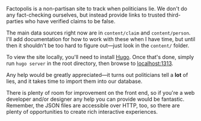 Factopolis is a non-partisan site to track when politicians lie.  We
don't do any fact-checking ourselves, but instead provide links to
trusted third-parties who have verified claims to be false.

The main data sources right now are in `content/claim` and
`content/person`.  I'll add documentation for how to work with these
when I have time, but until then it shouldn't be too hard to figure
out—just look in the `content/` folder.

To view the site locally, you'll need to install
[Hugo](https://gohugo.io/overview/installing/).  Once that's done,
simply run `hugo server` in the root directory, then browse to
[localhost:1313](http://localhost:1313/).

Any help would be greatly appreciated—it turns out politicians tell a
**lot** of lies, and it takes time to import them into our database.

There is plenty of room for improvement on the front end, so if you're
a web developer and/or designer any help you can provide would be
fantastic.  Remember, the JSON files are accessible over HTTP, too, so
there are plenty of opportunities to create rich interactive
experiences.
